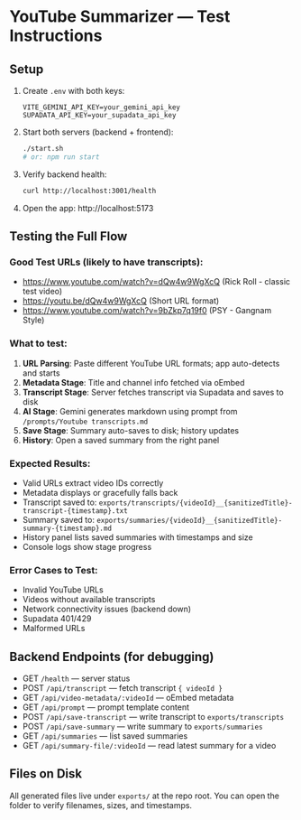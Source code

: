 # YouTube Summarizer — Test Instructions

## Setup
1. Create `.env` with both keys:
   ```
   VITE_GEMINI_API_KEY=your_gemini_api_key
   SUPADATA_API_KEY=your_supadata_api_key
   ```

2. Start both servers (backend + frontend):
   ```bash
   ./start.sh
   # or: npm run start
   ```

3. Verify backend health:
   ```bash
   curl http://localhost:3001/health
   ```

4. Open the app: http://localhost:5173

## Testing the Full Flow

### Good Test URLs (likely to have transcripts):
- https://www.youtube.com/watch?v=dQw4w9WgXcQ (Rick Roll - classic test video)
- https://youtu.be/dQw4w9WgXcQ (Short URL format)
- https://www.youtube.com/watch?v=9bZkp7q19f0 (PSY - Gangnam Style)

### What to test:
1. **URL Parsing**: Paste different YouTube URL formats; app auto-detects and starts
2. **Metadata Stage**: Title and channel info fetched via oEmbed
3. **Transcript Stage**: Server fetches transcript via Supadata and saves to disk
4. **AI Stage**: Gemini generates markdown using prompt from `/prompts/Youtube transcripts.md`
5. **Save Stage**: Summary auto-saves to disk; history updates
6. **History**: Open a saved summary from the right panel

### Expected Results:
- Valid URLs extract video IDs correctly
- Metadata displays or gracefully falls back
- Transcript saved to: `exports/transcripts/{videoId}__{sanitizedTitle}-transcript-{timestamp}.txt`
- Summary saved to: `exports/summaries/{videoId}__{sanitizedTitle}-summary-{timestamp}.md`
- History panel lists saved summaries with timestamps and size
- Console logs show stage progress

### Error Cases to Test:
- Invalid YouTube URLs
- Videos without available transcripts
- Network connectivity issues (backend down)
- Supadata 401/429
- Malformed URLs

## Backend Endpoints (for debugging)
- GET `/health` — server status
- POST `/api/transcript` — fetch transcript `{ videoId }`
- GET `/api/video-metadata/:videoId` — oEmbed metadata
- GET `/api/prompt` — prompt template content
- POST `/api/save-transcript` — write transcript to `exports/transcripts`
- POST `/api/save-summary` — write summary to `exports/summaries`
- GET `/api/summaries` — list saved summaries
- GET `/api/summary-file/:videoId` — read latest summary for a video

## Files on Disk
All generated files live under `exports/` at the repo root. You can open the folder to verify filenames, sizes, and timestamps.
